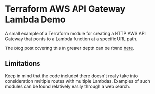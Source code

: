 # Terraform AWS API Gateway Lambda Demo

A small example of a Terraform module for creating a HTTP AWS API Gateway that points to a Lambda function at a specific URL path.

The blog post covering this in greater depth can be found [here]().

## Limitations

Keep in mind that the code included there doesn't really take into consideration multiple routes with multiple Lambdas. Examples of such modules can be found relatively easily through a web search.

